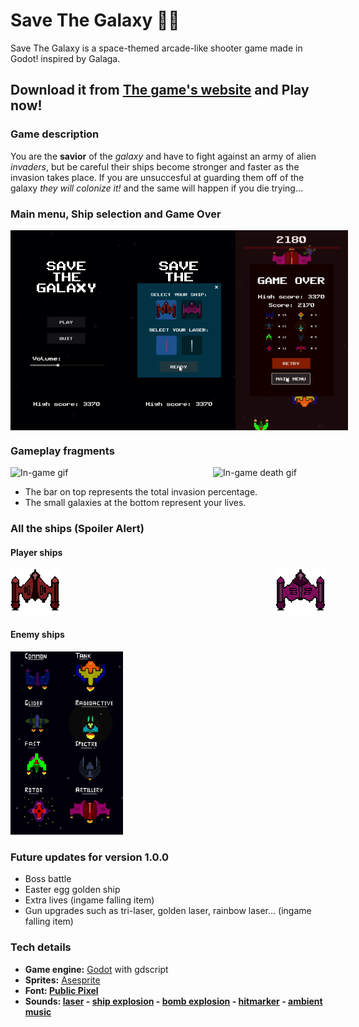 # Save The Galaxy 👾🚀

Save The Galaxy is a space-themed arcade-like shooter game made in Godot! inspired by Galaga.

## Download it from [The game's website](https://maxogod.itch.io/save-the-galaxy) and Play **now**!

### Game description

You are the **savior** of the *galaxy* and have to fight against an army of alien *invaders*, but be careful their ships become stronger and faster as the invasion takes place. If you are unsuccesful at guarding them off of the galaxy *they will colonize it!* and the same will happen if you die trying...

### Main menu, Ship selection and Game Over

<div style="display: flex; justify-content: space-between;">
    <img src="./img/main.png" alt="Main menu" width="180"/>
    <img src="./img/choose_player.png" alt="Character selection" width="180"/>
    <img src="./img/gameover.png" alt="Game over screen" width="180"/>
</div>

### Gameplay fragments

<div style="display: flex; justify-content: space-between;">
    <img src="./img/battle-gif.gif" alt="In-game gif" width="180"/>
    <img src="./img/dying-gif.gif" alt="In-game death gif" width="180"/>
</div>

* The bar on top represents the total invasion percentage.
* The small galaxies at the bottom represent your lives.

### All the ships (Spoiler Alert)

#### Player ships

<div style="display: flex; justify-content: space-between;">
    <img src="./assets/textures/player_ship_still.png" alt="red player ship" width="80"/>
    <img src="./assets/textures/ship_alternative_still.png" alt="pink player ship" width="80"/>
</div>

#### Enemy ships

<img src="./img/enemies.png" alt="Enemies" width="180"/>

### Future updates for version 1.0.0

* Boss battle
* Easter egg golden ship
* Extra lives (ingame falling item)
* Gun upgrades such as tri-laser, golden laser, rainbow laser... (ingame falling item)

### Tech details

* **Game engine:** [Godot](https://godotengine.org/) with gdscript
* **Sprites:** [Asesprite](https://www.aseprite.org/)
* **Font: [Public Pixel](https://www.fontspace.com/public-pixel-font-f72305)**
* **Sounds: [laser](https://www.youtube.com/watch?v=VPhitKsURtg&ab_channel=PROEffectsFX) - [ship explosion](https://www.youtube.com/watch?v=9FMquJzgDGQ&ab_channel=SoundEffects) - [bomb explosion](https://www.youtube.com/watch?v=0NLKUw63ftM&ab_channel=STTValie) - [hitmarker](https://www.youtube.com/watch?v=v0J90Vbllxg&ab_channel=Swiggity) - [ambient music](https://www.youtube.com/watch?v=Iu8P_vplUiM&ab_channel=Teminite)**
